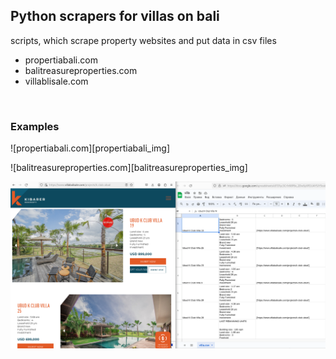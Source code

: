 ## Python scrapers for villas on bali 

scripts, which scrape property websites and put data in csv files

* propertiabali.com
* balitreasureproperties.com
* villablisale.com 

<br>  


### Examples
![propertiabali.com][propertiabali_img]

![balitreasureproperties.com][balitreasureproperties_img]

![villablisale.com][villablisale_img]

[villablisale_img]: https://github.com/aabdy/scraping/blob/2198d46c41c7e6871449e1eddd17a25e50bdb297/Screenshot%20from%202024-05-24%2000-24-02.png
